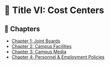 # 🧾 Title VI: Cost Centers

## 📂 Chapters

- [Chapter 1: Joint Boards](./Chapter%201%3A%20Joint%20Boards/)
- [Chapter 2: Campus Facilities](./Chapter%202%3A%20Campus%20Facilities/)
- [Chapter 3: Campus Media](./Chapter%203%3A%20Campus%20Media/)
- [Chapter 4: Personnel & Employment Policies](./Chapter%204%3A%20Personnel%20%26%20Employment%20Policies/)
